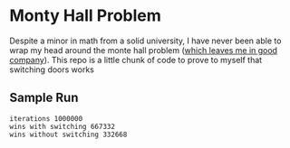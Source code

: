 # Monty Hall Problem
Despite a minor in math from a solid university, I have never been able to wrap my head around the monte hall problem ([which leaves me in good company](http://wikipedia.org/wiki/Monty_Hall_Problem)). This repo is a little chunk of code to prove to myself that switching doors works

## Sample Run

```
iterations 1000000
wins with switching 667332
wins without switching 332668
```
